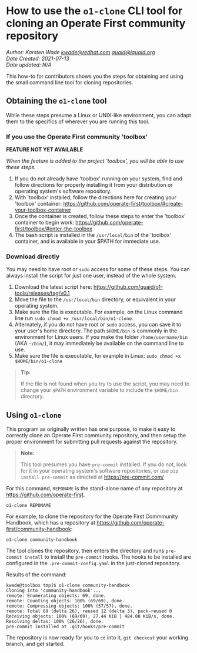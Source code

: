<!--
We don't have a template file at the time of this file creation.
I am attempting to use what seem like good ideas, but the content
can always be ported to a standard template later.
-->
# How to use the `o1-clone` CLI tool for cloning an Operate First community repository
_Author: Karsten Wade <kwade@redhat.com> <quaid@iquaid.org>_<br/>
_Date Created:  2021-07-13_<br/>
_Date updated: N/A_<br/>
<!-- Tags? -->

This how-to for contributors shows you the steps for obtaining and using the small command line tool for cloning repositories.

## Obtaining the `o1-clone` tool

While these steps presume a Linux or UNIX-like environment, you can adapt them to the specifics of wherever you are running this tool.

### If you use the Operate First community 'toolbox'
__**FEATURE NOT YET AVAILABLE**__
<!-- Feature PR: https://github.com/operate-first/toolbox/pull/40 -->
_When the feature is added to the project 'toolbox', you will be able to use these steps._

1. If you do not already have 'toolbox' running on your system, find and follow directions for properly installing it from your distribution or operating system's software repository.
1. With 'toolbox' installed, follow the directions here for creating your 'toolbox' container:  https://github.com/operate-first/toolbox/#create-your-toolbox-container
1. Once the container is created, follow these steps to enter the 'toolbox' container to begin work:  https://github.com/operate-first/toolbox/#enter-the-toolbox
1. The bash script is installed in the `/usr/local/bin` of the 'toolbox' container, and is available in your $PATH for immediate use.

### Download directly

You may need to have root or `sudo` access for some of these steps.
You can always install the script for just one user, instead of the whole system.

1. Download the latest script here: https://github.com/quaid/o1-tools/releases/tag/v0.1
1. Move the file to the `/usr/local/bin` directory, or equivalent in your operating system.
1. Make sure the file is executable. For example, on the Linux command line run `sudo chmod +x /usr/local/bin/o1-clone`.
1. Alternately, if you do not have root or `sudo` access, you can save it to your user's home directory.
The path `$HOME/bin` is commonly in the environment for Linux users.
If you make the folder `/home/username/bin` (AKA `~/bin/`), it may immediately be available on the command line to use.
1. Make sure the file is executable, for example in Linux: `sudo chmod +x $HOME/bin/o1-clone`

> **Tip:**
>
> If the file is not found when you try to use the script, you may need to change your `$PATH` environment variable to include the `$HOME/bin` directory.

## Using `o1-clone`

This program as originally written has one purpose, to make it easy to correctly clone an Operate First community repository, and then setup the proper environment for submitting pull requests against the repository.

> **Note:**
>
> This tool presumes you have `pre-commit` installed.
> If you do not, look for it in your operating system's software repositories, or use `pip install pre-commit` as directed at https://pre-commit.com/

For this command, `REPONAME` is the stand-alone name of any repository at https://github.com/operate-first.

`o1-clone REPONAME`

For example, to clone the repository for the Operate First Commmunity Handbook, which has a repository at https://github.com/operate-first/community-handbook:

`o1-clone community-handbook`

The tool clones the repository, then enters the directory and runs `pre-commit install` to install the `pre-commit` hooks.
The hooks to be installed are configured in the `.pre-commit-config.yaml` in the just-cloned repository.

Results of the command:

    kwade@toolbox tmp]$ o1-clone community-handbook
    Cloning into 'community-handbook'...
    remote: Enumerating objects: 69, done.
    remote: Counting objects: 100% (69/69), done.
    remote: Compressing objects: 100% (57/57), done.
    remote: Total 69 (delta 26), reused 12 (delta 3), pack-reused 0
    Receiving objects: 100% (69/69), 27.44 KiB | 484.00 KiB/s, done.
    Resolving deltas: 100% (26/26), done.
    pre-commit installed at .git/hooks/pre-commit

The repository is now ready for you to `cd` into it, `git checkout` your working branch, and get started.
